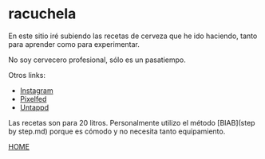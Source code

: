 # racuchela

En este sitio iré subiendo las recetas de cerveza que he ido haciendo, tanto para aprender como para experimentar.

No soy cervecero profesional, sólo es un pasatiempo. 

Otros links:

* [Instagram](http://instagram.com/racunax)
* [Pixelfed](http://pixelfed.social/racuna)
* [Untappd](http://untappd.com/user/racuna)

Las recetas son para 20 litros. Personalmente utilizo el método [BIAB](step by step.md)  porque es cómodo y no necesita tanto equipamiento.

[HOME](http://racuna.github.com/racuchela)

